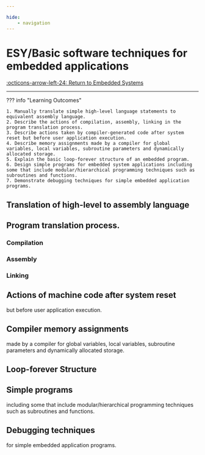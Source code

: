 ```yaml
---

hide:
    - navigation
---
```

# ESY/Basic software techniques for embedded applications

[:octicons-arrow-left-24: Return to Embedded Systems](/Bodies-of-Knowledge/Embedded-Systems)

---

??? info "Learning Outcomes"

    1. Manually translate simple high-level language statements to equivalent assembly language.
    2. Describe the actions of compilation, assembly, linking in the program translation process.
    3. Describe actions taken by compiler-generated code after system reset but before user application execution.
    4. Describe memory assignments made by a compiler for global variables, local variables, subroutine parameters and dynamically allocated storage.
    5. Explain the basic loop-forever structure of an embedded program.
    6. Design simple programs for embedded system applications including some that include modular/hierarchical programming techniques such as subroutines and functions.
    7. Demonstrate debugging techniques for simple embedded application programs.

## Translation of high-level to assembly language

## Program translation process.

### Compilation

### Assembly

### Linking

## Actions of machine code after system reset

but before user application execution.

## Compiler memory assignments

 made by a compiler for global variables, local variables, subroutine parameters and dynamically allocated storage.

## Loop-forever Structure

## Simple programs

 including some that include modular/hierarchical programming techniques
such as subroutines and functions.

## Debugging techniques

for simple embedded application programs.